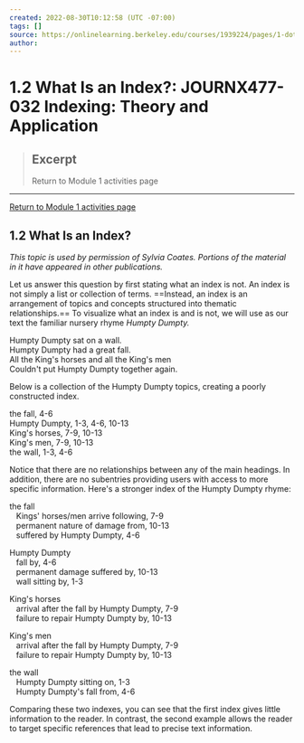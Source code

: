 ```yaml
---
created: 2022-08-30T10:12:58 (UTC -07:00)
tags: []
source: https://onlinelearning.berkeley.edu/courses/1939224/pages/1-dot-2-what-is-an-index
author: 
---
```


# 1.2 What Is an Index?: JOURNX477-032 Indexing: Theory and Application

> ## Excerpt
> Return to Module 1 activities page

---
[Return to Module 1 activities page](https://onlinelearning.berkeley.edu/courses/1939224/pages/module-1 "Module 1")

## 1.2 What Is an Index?

_This topic is used by permission of Sylvia Coates. Portions of the material in it have appeared in other publications._

Let us answer this question by first stating what an index is not. An index is not simply a list or collection of terms. ==Instead, an index is an arrangement of topics and concepts structured into thematic relationships.== To visualize what an index is and is not, we will use as our text the familiar nursery rhyme _Humpty Dumpty._

Humpty Dumpty sat on a wall.  
Humpty Dumpty had a great fall.  
All the King's horses and all the King's men  
Couldn't put Humpty Dumpty together again.

Below is a collection of the Humpty Dumpty topics, creating a poorly constructed index.

the fall, 4-6  
Humpty Dumpty, 1-3, 4-6, 10-13  
King's horses, 7-9, 10-13  
King's men, 7-9, 10-13  
the wall, 1-3, 4-6

Notice that there are no relationships between any of the main headings. In addition, there are no subentries providing users with access to more specific information. Here's a stronger index of the Humpty Dumpty rhyme:

the fall  
   Kings' horses/men arrive following, 7-9  
   permanent nature of damage from, 10-13  
   suffered by Humpty Dumpty, 4-6

Humpty Dumpty  
   fall by, 4-6  
   permanent damage suffered by, 10-13  
   wall sitting by, 1-3

King's horses  
   arrival after the fall by Humpty Dumpty, 7-9  
   failure to repair Humpty Dumpty by, 10-13

King's men  
   arrival after the fall by Humpty Dumpty, 7-9  
   failure to repair Humpty Dumpty by, 10-13

the wall  
   Humpty Dumpty sitting on, 1-3  
   Humpty Dumpty's fall from, 4-6

Comparing these two indexes, you can see that the first index gives little information to the reader. In contrast, the second example allows the reader to target specific references that lead to precise text information.
